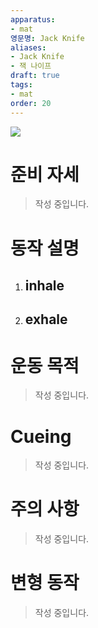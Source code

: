 ```yaml
---
apparatus: 
- mat
영문명: Jack Knife
aliases:
- Jack Knife
- 잭 나이프
draft: true
tags:
- mat
order: 20
---
```


![](https://youtu.be/uhBLcFuBk7s?si=T7Jl5NJIYOZi6Y-A)

# 준비 자세

> 작성 중입니다.

# 동작 설명

1. inhale
   -

2. exhale
   -

# 운동 목적

> 작성 중입니다.

# Cueing

> 작성 중입니다.

# 주의 사항

> 작성 중입니다.

# 변형 동작

> 작성 중입니다.
